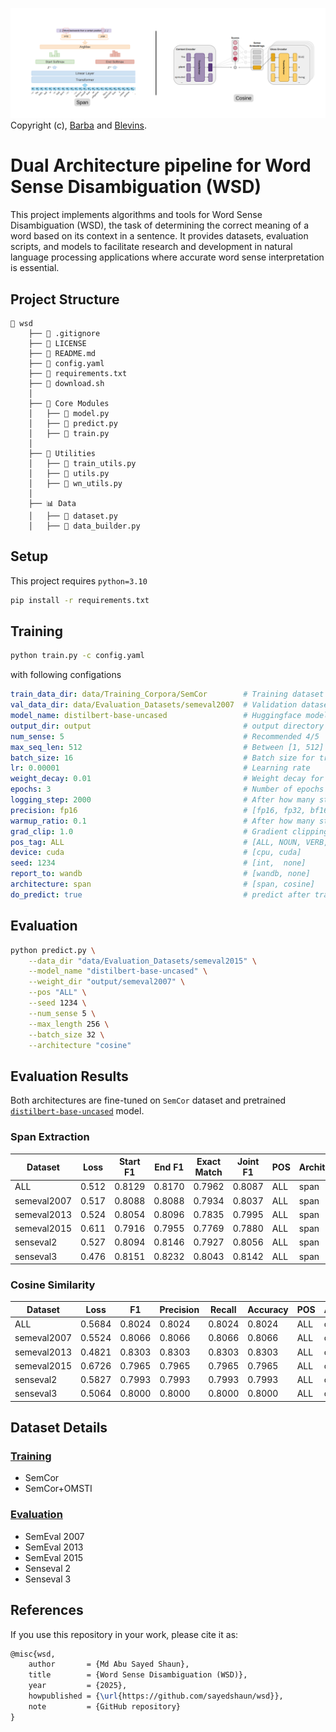 ![alt text](docs/image.png)
Copyright (c), [Barba](https://aclanthology.org/2021.naacl-main.371/) and [Blevins](https://aclanthology.org/2020.acl-main.95/).
# Dual Architecture pipeline for Word Sense Disambiguation (WSD)

This project implements algorithms and tools for Word Sense Disambiguation (WSD), the task of determining the correct meaning of a word based on its context in a sentence. It provides datasets, evaluation scripts, and models to facilitate research and development in natural language processing applications where accurate word sense interpretation is essential.

## Project Structure
```
📁 wsd
    ├── 📄 .gitignore
    ├── 📄 LICENSE
    ├── 📄 README.md
    ├── 📄 config.yaml
    ├── 📄 requirements.txt
    ├── 📄 download.sh
    │
    ├── 🧠 Core Modules
    │   ├── 📄 model.py
    │   ├── 📄 predict.py
    │   ├── 📄 train.py
    │
    ├── 🧰 Utilities
    │   ├── 📄 train_utils.py
    │   ├── 📄 utils.py
    │   ├── 📄 wn_utils.py
    │
    ├── 📊 Data
    │   ├── 📄 dataset.py
    │   ├── 📄 data_builder.py
```
## Setup
This project requires `python=3.10`

```bash
pip install -r requirements.txt
```

## Training 

```bash
python train.py -c config.yaml
```
with following configations
```yaml
train_data_dir: data/Training_Corpora/SemCor        # Training dataset dir
val_data_dir: data/Evaluation_Datasets/semeval2007  # Validation dataset dir
model_name: distilbert-base-uncased                 # Huggingface model name
output_dir: output                                  # output directory to save checkpoints
num_sense: 5                                        # Recommended 4/5
max_seq_len: 512                                    # Between [1, 512]
batch_size: 16                                      # Batch size for training
lr: 0.00001                                         # Learning rate
weight_decay: 0.01                                  # Weight decay for optimizer
epochs: 3                                           # Number of epochs
logging_step: 2000                                  # After how many steps to log
precision: fp16                                     # [fp16, fp32, bf16]
warmup_ratio: 0.1                                   # After how many steps to warmup
grad_clip: 1.0                                      # Gradient clipping factor
pos_tag: ALL                                        # [ALL, NOUN, VERB, ADJ, ADV]
device: cuda                                        # [cpu, cuda]
seed: 1234                                          # [int,  none]
report_to: wandb                                    # [wandb, none]
architecture: span                                  # [span, cosine]
do_predict: true                                    # predict after training
```

## Evaluation
```bash
python predict.py \
    --data_dir "data/Evaluation_Datasets/semeval2015" \
    --model_name "distilbert-base-uncased" \
    --weight_dir "output/semeval2007" \
    --pos "ALL" \
    --seed 1234 \
    --num_sense 5 \
    --max_length 256 \
    --batch_size 32 \
    --architecture "cosine"
```


## Evaluation Results

Both architectures are fine-tuned on `SemCor` dataset and pretrained [`distilbert-base-uncased`](https://huggingface.co/distilbert/distilbert-base-uncased) model.

### Span Extraction
| Dataset     | Loss   | Start F1 | End F1 | Exact Match | Joint F1 | POS  | Architecture |
|-------------|--------|----------|--------|--------------|----------|------|-------------|
| ALL         | 0.512  | 0.8129   | 0.8170 | 0.7962       | 0.8087   | ALL  | span        |
| semeval2007 | 0.517  | 0.8088   | 0.8088 | 0.7934       | 0.8037   | ALL  | span        |
| semeval2013 | 0.524  | 0.8054   | 0.8096 | 0.7835       | 0.7995   | ALL  | span        |
| semeval2015 | 0.611  | 0.7916   | 0.7955 | 0.7769       | 0.7880   | ALL  | span        |
| senseval2   | 0.527  | 0.8094   | 0.8146 | 0.7927       | 0.8056   | ALL  | span        |
| senseval3   | 0.476  | 0.8151   | 0.8232 | 0.8043       | 0.8142   | ALL  | span        |

### Cosine Similarity
| Dataset     | Loss   | F1     | Precision | Recall | Accuracy | POS  | Architecture |
|-------------|--------|--------|-----------|--------|----------|------|---------------|
| ALL         | 0.5684 | 0.8024 | 0.8024    | 0.8024 | 0.8024   | ALL  | cosine        |
| semeval2007 | 0.5524 | 0.8066 | 0.8066    | 0.8066 | 0.8066   | ALL  | cosine        |
| semeval2013 | 0.4821 | 0.8303 | 0.8303    | 0.8303 | 0.8303   | ALL  | cosine        |
| semeval2015 | 0.6726 | 0.7965 | 0.7965    | 0.7965 | 0.7965   | ALL  | cosine        |
| senseval2   | 0.5827 | 0.7993 | 0.7993    | 0.7993 | 0.7993   | ALL  | cosine        |
| senseval3   | 0.5064 | 0.8000 | 0.8000    | 0.8000 | 0.8000   | ALL  | cosine        |


## Dataset Details

### [Training](https://lcl.uniroma1.it/wsdeval/training-data)
- SemCor
- SemCor+OMSTI
### [Evaluation](https://lcl.uniroma1.it/wsdeval/evaluation-data)
- SemEval 2007
- SemEval 2013
- SemEval 2015
- Senseval 2
- Senseval 3


## References
If you use this repository in your work, please cite it as:

```latex
@misc{wsd,
    author       = {Md Abu Sayed Shaun},
    title        = {Word Sense Disambiguation (WSD)},
    year         = {2025},
    howpublished = {\url{https://github.com/sayedshaun/wsd}},
    note         = {GitHub repository}
}
```